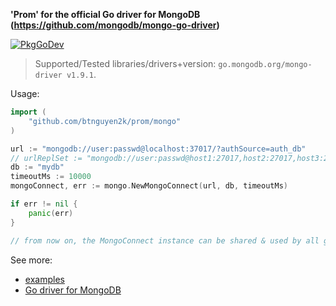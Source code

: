 **'Prom' for the official Go driver for MongoDB (https://github.com/mongodb/mongo-go-driver)**

[![PkgGoDev](https://pkg.go.dev/badge/github.com/btnguyen2k/prom)](https://pkg.go.dev/github.com/btnguyen2k/prom/mongo)

> Supported/Tested libraries/drivers+version: `go.mongodb.org/mongo-driver v1.9.1`.

Usage:

```go
import (
    "github.com/btnguyen2k/prom/mongo"
)

url := "mongodb://user:passwd@localhost:37017/?authSource=auth_db"
// urlReplSet := "mongodb://user:passwd@host1:27017,host2:27017,host3:27017/?authSource=auth_db&replicaSet=rsName"
db := "mydb"
timeoutMs := 10000
mongoConnect, err := mongo.NewMongoConnect(url, db, timeoutMs)

if err != nil {
    panic(err)
}

// from now on, the MongoConnect instance can be shared & used by all goroutines within the application
```

See more:
- [examples](../examples/mongo/)
- [Go driver for MongoDB](https://godoc.org/go.mongodb.org/mongo-driver/mongo)
